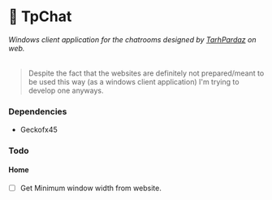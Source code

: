 # 💬 TpChat

###### Windows client application for the chatrooms designed by [TarhPardaz](https://www.tarhpardaz.ir) on web.
> Despite the fact that the websites are definitely not prepared/meant to be used this way (as a windows client application) I'm trying to develop one anyways.

### Dependencies
* Geckofx45

### Todo
#### Home
- [ ] Get Minimum window width from website.
